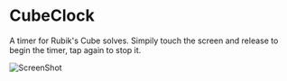# CubeClock

A timer for Rubik's Cube solves. Simpily touch the screen and release to begin the timer, tap again to stop it.

![ScreenShot](https://cloud.githubusercontent.com/assets/1586324/12944613/168da56c-cf9d-11e5-9166-57f9d8e52a28.png)
